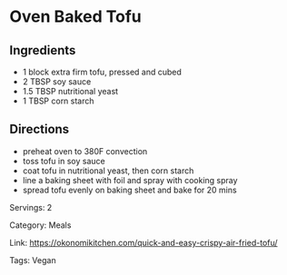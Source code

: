 # Oven Baked Tofu

## Ingredients

- 1 block extra firm tofu, pressed and cubed
- 2 TBSP soy sauce
- 1.5 TBSP nutritional yeast
- 1 TBSP corn starch

## Directions

- preheat oven to 380F convection
- toss tofu in soy sauce
- coat tofu in nutritional yeast, then corn starch
- line a baking sheet with foil and spray with cooking spray
- spread tofu evenly on baking sheet and bake for 20 mins

Servings: 2

Category: Meals

Link: https://okonomikitchen.com/quick-and-easy-crispy-air-fried-tofu/

Tags: Vegan


